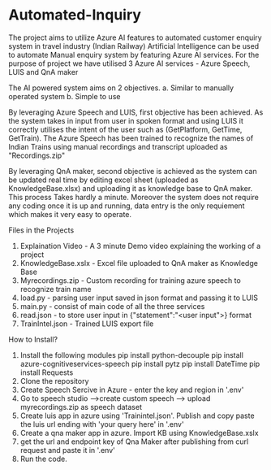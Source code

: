 # Automated-Inquiry

The project aims to utilize Azure AI features to automated customer enquiry system in travel industry (Indian Railway)
Artificial Intelligence can be used to automate Manual enquiry system by featuring Azure AI services.
For the purpose of project we have utilised 3 Azure AI services - Azure Speech, LUIS and QnA maker

The AI powered system aims on 2 objectives.
a. Similar to manually operated system
b. Simple to use

By leveraging Azure Speech and LUIS, first objective has been achieved. As the system takes in input from user in spoken format and using LUIS it correctly utilises the intent of the user such as (GetPlatform, GetTime, GetTrain). The Azure Speech has been trained to recognize the names of Indian Trains using manual recordings and transcript uploaded as "Recordings.zip"

By leveraging QnA maker, second objective is achieved as the system can be updated real time by editing excel sheet (uploaded as KnowledgeBase.xlsx) and uploading it as knowledge base to QnA maker. This process Takes hardly a minute. Moreover the system does not require any coding once it is up and running, data entry is the only requiement which makes it very easy to operate.

Files in the Projects
1. Explaination Video - A 3 minute Demo video explaining the working of a project
2. KnowledgeBase.xslx - Excel file uploaded to QnA maker as Knowledge Base
3. Myrecordings.zip - Custom recording for training azure speech to recognize train name
4. load.py - parsing user input saved in json format and passing it to LUIS
5. main.py - consist of main code of all the three services
6. read.json - to store user input in {"statement":"<user input">} format
7. TrainIntel.json - Trained LUIS export file


How to Install?

1. Install the following modules
   pip install python-decouple
   pip install azure-cognitiveservices-speech
   pip install pytz
   pip install DateTime
   pip install Requests
3. Clone the repository
4. Create Speech Sercive in Azure - enter the key and region in '.env'
5. Go to speech studio -->create custom speech --> upload myrecordings.zip as speech dataset
6. Create luis app in azure using 'Trainintel.json'. Publish and copy paste the luis url ending with 'your query here' in '.env'
7. Create a qna maker app in azure. Import KB using KnowledgeBase.xslx
8. get the url and endpoint key of Qna Maker after publishing from curl request and paste it in '.env'
9. Run the code.
